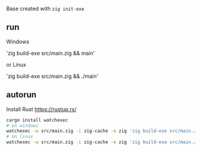 Base created with `zig init-exe`

## run

Windows

'zig build-exe src/main.zig && main'

or Linux

'zig build-exe src/main.zig && ./main'

## autorun

Install Rust https://rustup.rs/

```bash
cargo install watchexec
# on windows
watchexec -w src/main.zig -i zig-cache -e zig 'zig build-exe src/main.zig && main'
# on linux
watchexec -w src/main.zig -i zig-cache -e zig 'zig build-exe src/main.zig && ./main'
```
